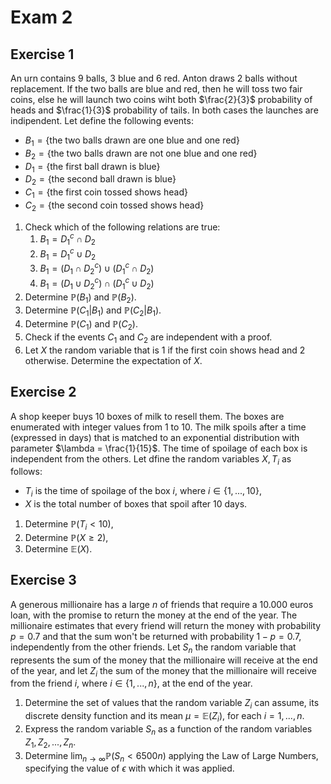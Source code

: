 # Exam 2

## Exercise 1

An urn contains 9 balls, 3 blue and 6 red. Anton draws 2 balls without replacement. If the two balls are blue and red, then he will toss two fair coins, else he will launch two coins wiht both $\frac{2}{3}$ probability of heads and $\frac{1}{3}$ probability of tails. In both cases the launches are indipendent. Let define the following events:

- $B_1 = \lbrace \text{the two balls drawn are one blue and one red} \rbrace$
- $B_2 = \lbrace \text{the two balls drawn are not one blue and one red} \rbrace$
- $D_1 = \lbrace \text{the first ball drawn is blue} \rbrace$
- $D_2 = \lbrace \text{the second ball drawn is blue} \rbrace$
- $C_1 = \lbrace \text{the first coin tossed shows head} \rbrace$
- $C_2 = \lbrace \text{the second coin tossed shows head} \rbrace$

1. Check which of the following relations are true:
   1. $B_1 = D^{c}_1 \cap D_2$
   2. $B_1 = D^{c}_1 \cup D_2$
   3. $B_1 = (D_1 \cap D^{c}_2) \cup (D^{c}_1 \cap D_2)$
   4. $B_1 = (D_1 \cup D^{c}_2) \cap (D^{c}_1 \cup D_2)$
2. Determine $\mathbb{P}(B_1)$ and $\mathbb{P}(B_2)$.
3. Determine $\mathbb{P}(C_1|B_1)$ and $\mathbb{P}(C_2|B_1)$.
4. Determine $\mathbb{P}(C_1)$ and $\mathbb{P}(C_2)$.
5. Check if the events $C_1$ and $C_2$ are independent with a proof.
6. Let $X$ the random variable that is 1 if the first coin shows head and 2 otherwise. Determine the expectation of $X$.

## Exercise 2

A shop keeper buys 10 boxes of milk to resell them. The boxes are enumerated with integer values from 1 to 10. The milk spoils after a time (expressed in days) that is matched to an exponential distribution with parameter $\lambda = \frac{1}{15}$. The time of spoilage of each box is independent from the others. Let dfine the random variables $X, T_i$ as follows:

- $T_i$ is the time of spoilage of the box $i$, where $i \in \lbrace 1, ..., 10 \rbrace$,
- $X$ is the total number of boxes that spoil after 10 days.

1. Determine $\mathbb{P}(T_i < 10)$,
2. Determine $\mathbb{P}(X \geq 2)$,
3. Determine $\mathbb{E}(X)$.

## Exercise 3

A generous millionaire has a large $n$ of friends that require a 10.000 euros loan, with the promise to return the money at the end of the year. The millionaire estimates that every friend will return the money with probability $p = 0.7$ and that the sum won't be returned with probability $1 - p = 0.7$, independently from the other friends. Let $S_n$ the random variable that represents the sum of the money that the millionaire will receive at the end of the year, and let $Z_i$ the sum of the money that the millionaire will receive from the friend $i$, where $i \in \lbrace 1, ..., n \rbrace$, at the end of the year.

1. Determine the set of values that the random variable $Z_i$ can assume, its discrete density function and its mean $\mu = \mathbb{E}(Z_i)$, for each $i = 1,...,n$.
2. Express the random variable $S_n$ as a function of the random variables $Z_1, Z_2, ..., Z_n$.
3. Determine $\lim_{n \to \infty}\mathbb{P}(S_n < 6500n)$ applying the Law of Large Numbers, specifying the value of $\epsilon$ with which it was applied.